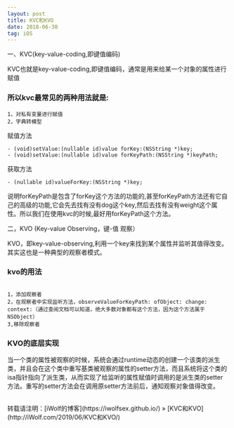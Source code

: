 ```yaml
---
layout: post
title: KVC和KVO
date: 2018-06-30
tag: iOS
---
```

一、KVC(key-value-coding,即键值编码)

KVC也就是key-value-coding,即键值编码，通常是用来给某一个对象的属性进行赋值
### 所以kvc最常见的两种用法就是:

```
1，对私有变量进行赋值
2，字典转模型

```


赋值方法
```
- (void)setValue:(nullable id)value forKey:(NSString *)key;
- (void)setValue:(nullable id)value forKeyPath:(NSString *)keyPath;
```
获取方法

```
- (nullable id)valueForKey:(NSString *)key;
```
说明forKeyPath是包含了forKey这个方法的功能的,甚至forKeyPath方法还有它自己的高级的功能,它会先去找有没有dog这个key,然后去找有没有weight这个属性。所以我们在使用kvc的时候,最好用forKeyPath这个方法。


二，KVO  (Key-value Observing，键-值 观察）

KVO，即key-value-observing,利用一个key来找到某个属性并监听其值得改变。其实这也是一种典型的观察者模式。

### kvo的用法 

```

1，添加观察者
2，在观察者中实现监听方法，observeValueForKeyPath: ofObject: change: context:（通过查阅文档可以知道，绝大多数对象都有这个方法，因为这个方法属于NSObject）
3,移除观察者

```

### KVO的底层实现

当一个类的属性被观察的时候，系统会通过runtime动态的创建一个该类的派生类，并且会在这个类中重写基类被观察的属性的setter方法，而且系统将这个类的isa指针指向了派生类，从而实现了给监听的属性赋值时调用的是派生类的setter方法。重写的setter方法会在调用原setter方法前后，通知观察对象值得改变。



<br>
转载请注明：[iWolf的博客](https://iwolfsex.github.io/) » [KVC和KVO](http://iWolf.com/2019/06/KVC和KVO/)  
